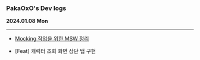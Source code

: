 ### PakaOxO's Dev logs

**2024.01.08 Mon**

---

- [Mocking 작업을 위한 MSW 정리](https://github.com/PakaOxO/TIL/blob/main/ReactJS/troubleshooting/MSW.md)

- [Feat] 캐릭터 조회 화면 상단 탭 구현

<br>

